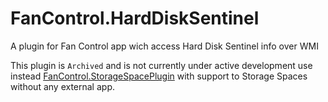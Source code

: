 # FanControl.HardDiskSentinel
A plugin for Fan Control app wich access Hard Disk Sentinel info over WMI

This plugin is `Archived` and is not currently under active development use instead [FanControl.StorageSpacePlugin](https://github.com/QAppsSoft/FanControl.StorageSpacePlugin) with support to Storage Spaces without any external app.
